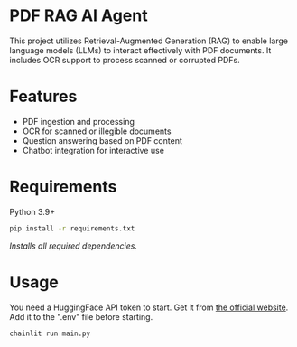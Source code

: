 # PDF RAG AI Agent

This project utilizes Retrieval-Augmented Generation (RAG) to enable large language models (LLMs) to interact effectively with PDF documents. It includes OCR support to process scanned or corrupted PDFs.

# Features

- PDF ingestion and processing  
- OCR for scanned or illegible documents  
- Question answering based on PDF content  
- Chatbot integration for interactive use  

# Requirements

Python 3.9+

```bash
pip install -r requirements.txt
```
*Installs all required dependencies.*

# Usage

You need a HuggingFace API token to start. Get it from [the official website](https://huggingface.co/settings/tokens).
Add it to the ".env" file before starting.

```bash
chainlit run main.py
```